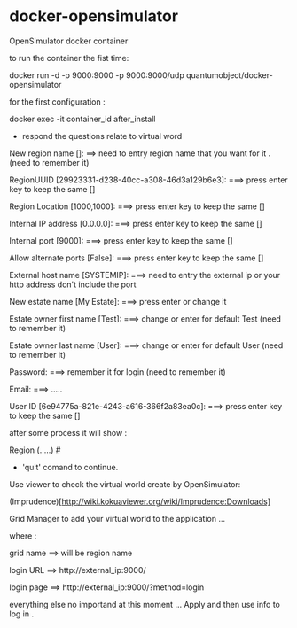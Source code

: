 docker-opensimulator
====================

OpenSimulator docker container 


to run the container the fist time:

 docker run -d -p 9000:9000 -p 9000:9000/udp quantumobject/docker-opensimulator
 
for the first configuration :

docker exec -it container_id after_install

- respond the questions relate to virtual word 

New region name []:     ==> need to entry region name that you want for it .(need to remember it)

RegionUUID [29923331-d238-40cc-a308-46d3a129b6e3]:     ===> press enter key to keep the same []

Region Location [1000,1000]:                           ===> press enter key to keep the same []

Internal IP address [0.0.0.0]:                         ===> press enter key to keep the same []

Internal port [9000]:                                  ===> press enter key to keep the same []

Allow alternate ports [False]:                         ===> press enter key to keep the same []

External host name [SYSTEMIP]:   ===> need to entry the external ip or your http address don't include the port

New estate name [My Estate]:     ===> press enter or change it 

Estate owner first name [Test]: ===> change or enter for default Test (need to remember it)

Estate owner last name [User]:  ===> change or enter for default User (need to remember it)

Password:                       ===> remember it for login (need to remember it)

Email:                          ===> ..... 

User ID [6e94775a-821e-4243-a616-366f2a83ea0c]:  ===> press enter key to keep the same []

after some process it will show :

Region (.....) # 

- 'quit' comand to continue.





Use viewer to check the virtual world create by OpenSimulator:

(Imprudence)[http://wiki.kokuaviewer.org/wiki/Imprudence:Downloads]

Grid Manager  to add your virtual world to the application ...

where :

grid name ==> will be region name

login URL ==>  http://external_ip:9000/  

login page ==> http://external_ip:9000/?method=login

everything else no importand at this moment ... Apply and then use info to log in .




